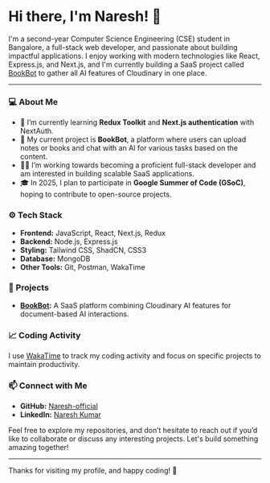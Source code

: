 # Hi there, I'm Naresh! 👋

I'm a second-year Computer Science Engineering (CSE) student in Bangalore, a full-stack web developer, and passionate about building impactful applications. I enjoy working with modern technologies like React, Express.js, and Next.js, and I'm currently building a SaaS project called [BookBot](https://github.com/Naresh-official/Book-Bot) to gather all AI features of Cloudinary in one place.

---

### 💻 About Me

- 🌱 I’m currently learning **Redux Toolkit** and **Next.js authentication** with NextAuth.
- 🎯 My current project is **BookBot**, a platform where users can upload notes or books and chat with an AI for various tasks based on the content.
- 👨‍💻 I’m working towards becoming a proficient full-stack developer and am interested in building scalable SaaS applications.
- 🎓 In 2025, I plan to participate in **Google Summer of Code (GSoC)**, hoping to contribute to open-source projects.

### ⚙️ Tech Stack

- **Frontend:** JavaScript, React, Next.js, Redux
- **Backend:** Node.js, Express.js
- **Styling:** Tailwind CSS, ShadCN, CSS3
- **Database:** MongoDB
- **Other Tools:** Git, Postman, WakaTime

### 🌟 Projects

- **[BookBot](https://github.com/Naresh-official/Book-Bot):** A SaaS platform combining Cloudinary AI features for document-based AI interactions.

### 📈 Coding Activity

I use [WakaTime](https://wakatime.com/) to track my coding activity and focus on specific projects to maintain productivity.

### 📫 Connect with Me

- **GitHub:** [Naresh-official](https://github.com/Naresh-official)
- **LinkedIn:** [Naresh Kumar ](https:///www.linkedin.com/in/naresh-kumar-2a6141335)

Feel free to explore my repositories, and don’t hesitate to reach out if you’d like to collaborate or discuss any interesting projects. Let's build something amazing together!

---

Thanks for visiting my profile, and happy coding! 🚀
